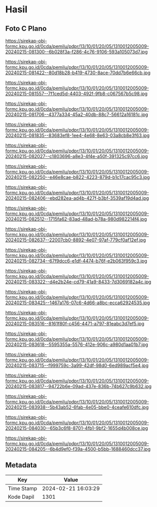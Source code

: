 # Hasil

## Foto C Plano

https://sirekap-obj-formc.kpu.go.id/0cda/pemilu/pdpr/13/10/01/20/05/1310012005009-20240215-081300--6b028f3a-f286-4c76-9106-593a105073d7.jpg

https://sirekap-obj-formc.kpu.go.id/0cda/pemilu/pdpr/13/10/01/20/05/1310012005009-20240215-081422--80d18b28-b419-4730-8ace-70dd7b6e66cb.jpg

https://sirekap-obj-formc.kpu.go.id/0cda/pemilu/pdpr/13/10/01/20/05/1310012005009-20240215-081557--7f1ced5d-4403-492f-9fb8-c067567b5c98.jpg

https://sirekap-obj-formc.kpu.go.id/0cda/pemilu/pdpr/13/10/01/20/05/1310012005009-20240215-081706--4377a334-45a2-40db-88c7-56612a16181c.jpg

https://sirekap-obj-formc.kpu.go.id/0cda/pemilu/pdpr/13/10/01/20/05/1310012005009-20240215-081835--83683ef8-1ee4-4e68-8e63-03a8cb8e3f63.jpg

https://sirekap-obj-formc.kpu.go.id/0cda/pemilu/pdpr/13/10/01/20/05/1310012005009-20240215-082027--c1803696-a8e3-4f4e-a50f-391325c97cc6.jpg

https://sirekap-obj-formc.kpu.go.id/0cda/pemilu/pdpr/13/10/01/20/05/1310012005009-20240215-082250--e46e8cae-b822-4223-879d-b1c17cac95c3.jpg

https://sirekap-obj-formc.kpu.go.id/0cda/pemilu/pdpr/13/10/01/20/05/1310012005009-20240215-082406--ebd282ea-ad4b-427f-b3bf-3539af19d4ad.jpg

https://sirekap-obj-formc.kpu.go.id/0cda/pemilu/pdpr/13/10/01/20/05/1310012005009-20240215-082512--1715fa62-83ad-48ad-b78a-980d982214f4.jpg

https://sirekap-obj-formc.kpu.go.id/0cda/pemilu/pdpr/13/10/01/20/05/1310012005009-20240215-082637--22007cb0-8892-4e07-97af-779cf0af12ef.jpg

https://sirekap-obj-formc.kpu.go.id/0cda/pemilu/pdpr/13/10/01/20/05/1310012005009-20240215-082734--67f9dcc6-e1df-4474-b76f-e2b063f959c3.jpg

https://sirekap-obj-formc.kpu.go.id/0cda/pemilu/pdpr/13/10/01/20/05/1310012005009-20240215-083322--d4e2b24e-cd79-41a9-8433-7d3069182a4c.jpg

https://sirekap-obj-formc.kpu.go.id/0cda/pemilu/pdpr/13/10/01/20/05/1310012005009-20240215-083425--1467a176-07c6-4d66-a8bc-ecca62924535.jpg

https://sirekap-obj-formc.kpu.go.id/0cda/pemilu/pdpr/13/10/01/20/05/1310012005009-20240215-083516--8161f80f-c456-4471-a797-81eabc3d7ef5.jpg

https://sirekap-obj-formc.kpu.go.id/0cda/pemilu/pdpr/13/10/01/20/05/1310012005009-20240215-083618--5595355a-5576-412e-906c-a980d1aa01b7.jpg

https://sirekap-obj-formc.kpu.go.id/0cda/pemilu/pdpr/13/10/01/20/05/1310012005009-20240215-083715--f999759c-3a99-42df-98d0-6ed989acf5e4.jpg

https://sirekap-obj-formc.kpu.go.id/0cda/pemilu/pdpr/13/10/01/20/05/1310012005009-20240215-083817--94722b6e-09ad-437e-836b-74b627c9b632.jpg

https://sirekap-obj-formc.kpu.go.id/0cda/pemilu/pdpr/13/10/01/20/05/1310012005009-20240215-083938--5b43ab52-6fab-4e05-bbe0-4ceafe610dfc.jpg

https://sirekap-obj-formc.kpu.go.id/0cda/pemilu/pdpr/13/10/01/20/05/1310012005009-20240215-084030--65b3c6f8-8701-4fb1-9bf2-1655d4b008ce.jpg

https://sirekap-obj-formc.kpu.go.id/0cda/pemilu/pdpr/13/10/01/20/05/1310012005009-20240215-084205--6b4d9ef0-f39a-4500-b5bb-1688460dcc37.jpg


## Metadata

| Key        | Value               |
| ---------- | ------------------- |
| Time Stamp | 2024-02-21 16:03:29 |
| Kode Dapil | 1301                |



